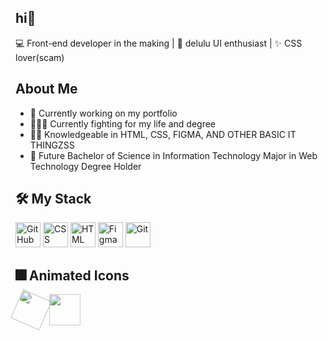 ## hi👋

💻 Front-end developer in the making | 🎨 delulu UI enthusiast | ✨ CSS lover(scam)

## About Me
- 🔭 Currently working on my portfolio
- 👩🏻‍💻 Currently fighting for my life and degree
- 🫶🏼 Knowledgeable in HTML, CSS, FIGMA, AND OTHER BASIC IT THINGZSS
- 🦄 Future Bachelor of Science in Information Technology Major in Web Technology Degree Holder

## 🛠️ My Stack

<p align="left">
  <img src="https://img.shields.io/badge/GitHub-181717?logo=github&logoColor=white" height="40" title="GitHub"/>
  <img src="https://img.shields.io/badge/CSS3-1572B6?logo=css3&logoColor=white" height="40" title="CSS"/>
  <img src="https://img.shields.io/badge/HTML5-E34F26?logo=html5&logoColor=white" height="40" title="HTML"/>
  <img src="https://img.shields.io/badge/Figma-F24E1E?logo=figma&logoColor=white" height="40" title="Figma"/>
  <img src="https://img.shields.io/badge/Git-F05032?logo=git&logoColor=white" height="40" title="Git"/>
</p>

## 🎆 Animated Icons

<style>
  .rotate { animation: rotation 2s infinite linear; }
  @keyframes rotation { from { transform: rotate(0deg); } to { transform: rotate(359deg); } }
  .pulse { animation: pulse 1.5s infinite ease-in-out; }
  @keyframes pulse { 0% { transform: scale(1); } 50% { transform: scale(1.1); } 100% { transform: scale(1); } }
</style>

<p align="left">
  <img class="rotate" src="https://cdn.jsdelivr.net/gh/devicons/devicon/icons/github/github-original.svg" width="50"/>
  <img class="pulse" src="https://cdn.jsdelivr.net/gh/devicons/devicon/icons/css3/css3-original.svg" width="50"/>
</p>
